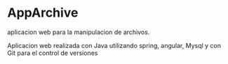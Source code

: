 # AppArchive
aplicacion web para la manipulacion de archivos.

Aplicacion web  realizada con Java utilizando spring, angular, Mysql y con Git para el control de versiones
